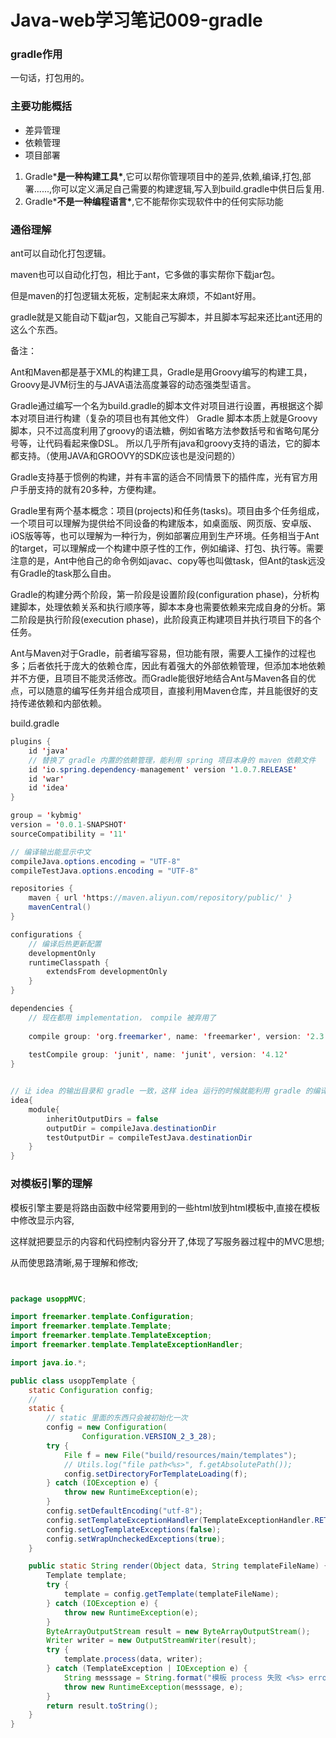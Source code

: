 # Java-web学习笔记009-gradle



### gradle作用

一句话，打包用的。



### 主要功能概括

- 差异管理
- 依赖管理
- 项目部署



1. Gradle***是一种构建工具\***,它可以帮你管理项目中的差异,依赖,编译,打包,部署......,你可以定义满足自己需要的构建逻辑,写入到build.gradle中供日后复用.
2. Gradle***不是一种编程语言\***,它不能帮你实现软件中的任何实际功能



### 通俗理解

ant可以自动化打包逻辑。

maven也可以自动化打包，相比于ant，它多做的事实帮你下载jar包。

但是maven的打包逻辑太死板，定制起来太麻烦，不如ant好用。

gradle就是又能自动下载jar包，又能自己写脚本，并且脚本写起来还比ant还用的这么个东西。



备注：

Ant和Maven都是基于XML的构建工具，Gradle是用Groovy编写的构建工具，Groovy是JVM衍生的与JAVA语法高度兼容的动态强类型语言。

Gradle通过编写一个名为build.gradle的脚本文件对项目进行设置，再根据这个脚本对项目进行构建（复杂的项目也有其他文件）
Gradle 脚本本质上就是Groovy脚本，只不过高度利用了groovy的语法糖，例如省略方法参数括号和省略句尾分号等，让代码看起来像DSL。
所以几乎所有java和groovy支持的语法，它的脚本都支持。（使用JAVA和GROOVY的SDK应该也是没问题的）

Gradle支持基于惯例的构建，并有丰富的适合不同情景下的插件库，光有官方用户手册支持的就有20多种，方便构建。

Gradle里有两个基本概念：项目(projects)和任务(tasks)。项目由多个任务组成，一个项目可以理解为提供给不同设备的构建版本，如桌面版、网页版、安卓版、iOS版等等，也可以理解为一种行为，例如部署应用到生产环境。任务相当于Ant的target，可以理解成一个构建中原子性的工作，例如编译、打包、执行等。需要注意的是，Ant中他自己的命令例如javac、copy等也叫做task，但Ant的task远没有Gradle的task那么自由。

Gradle的构建分两个阶段，第一阶段是设置阶段(configuration phase)，分析构建脚本，处理依赖关系和执行顺序等，脚本本身也需要依赖来完成自身的分析。第二阶段是执行阶段(execution phase)，此阶段真正构建项目并执行项目下的各个任务。

Ant与Maven对于Gradle，前者编写容易，但功能有限，需要人工操作的过程也多；后者依托于庞大的依赖仓库，因此有着强大的外部依赖管理，但添加本地依赖并不方便，且项目不能灵活修改。而Gradle能很好地结合Ant与Maven各自的优点，可以随意的编写任务并组合成项目，直接利用Maven仓库，并且能很好的支持传递依赖和内部依赖。



build.gradle

```java
plugins {
    id 'java'
    // 替换了 gradle 内置的依赖管理，能利用 spring 项目本身的 maven 依赖文件
    id 'io.spring.dependency-management' version '1.0.7.RELEASE'
    id 'war'
    id 'idea'
}

group = 'kybmig'
version = '0.0.1-SNAPSHOT'
sourceCompatibility = '11'

// 编译输出能显示中文
compileJava.options.encoding = "UTF-8"
compileTestJava.options.encoding = "UTF-8"

repositories {
    maven { url 'https://maven.aliyun.com/repository/public/' }
    mavenCentral()
}

configurations {
    // 编译后热更新配置
    developmentOnly
    runtimeClasspath {
        extendsFrom developmentOnly
    }
}

dependencies {
    // 现在都用 implementation， compile 被弃用了
    
    compile group: 'org.freemarker', name: 'freemarker', version: '2.3.28'
    
    testCompile group: 'junit', name: 'junit', version: '4.12'
}


// 让 idea 的输出目录和 gradle 一致，这样 idea 运行的时候就能利用 gradle 的编译。加速编译和运行速度。
idea{
    module{
        inheritOutputDirs = false
        outputDir = compileJava.destinationDir
        testOutputDir = compileTestJava.destinationDir
    }
}


```



### 对模板引擎的理解

模板引擎主要是将路由函数中经常要用到的一些html放到html模板中,直接在模板中修改显示内容,

这样就把要显示的内容和代码控制内容分开了,体现了写服务器过程中的MVC思想;

从而使思路清晰,易于理解和修改;



```java


package usoppMVC;

import freemarker.template.Configuration;
import freemarker.template.Template;
import freemarker.template.TemplateException;
import freemarker.template.TemplateExceptionHandler;

import java.io.*;

public class usoppTemplate {
    static Configuration config;
    //
    static {
        // static 里面的东西只会被初始化一次
        config = new Configuration(
                Configuration.VERSION_2_3_28);
        try {
            File f = new File("build/resources/main/templates");
            // Utils.log("file path<%s>", f.getAbsolutePath());
            config.setDirectoryForTemplateLoading(f);
        } catch (IOException e) {
            throw new RuntimeException(e);
        }
        config.setDefaultEncoding("utf-8");
        config.setTemplateExceptionHandler(TemplateExceptionHandler.RETHROW_HANDLER);
        config.setLogTemplateExceptions(false);
        config.setWrapUncheckedExceptions(true);
    }

    public static String render(Object data, String templateFileName) {
        Template template;
        try {
            template = config.getTemplate(templateFileName);
        } catch (IOException e) {
            throw new RuntimeException(e);
        }
        ByteArrayOutputStream result = new ByteArrayOutputStream();
        Writer writer = new OutputStreamWriter(result);
        try {
            template.process(data, writer);
        } catch (TemplateException | IOException e) {
            String messsage = String.format("模板 process 失败 <%s> error<%s>", data, e);
            throw new RuntimeException(messsage, e);
        }
        return result.toString();
    }
}
```

